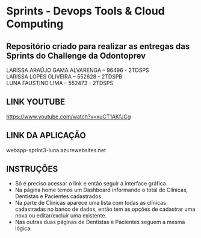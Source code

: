 # Sprints - Devops Tools & Cloud Computing

## Repositório criado para realizar as entregas das Sprints do Challenge da Odontoprev

LARISSA ARAÚJO GAMA ALVARENGA – 96496 - 2TDSPS <br>
LARISSA LOPES OLIVEIRA – 552628 - 2TDSPB <br>
LUNA FAUSTINO LIMA – 552473 - 2TDSPS

## LINK YOUTUBE

https://www.youtube.com/watch?v=xuCT1AKfJCg

## LINK DA APLICAÇÃO

webapp-sprint3-luna.azurewebsites.net

## INSTRUÇÕES

- Só é preciso acessar o link e então seguir a interface gráfica. 
- Na página home temos um Dashboard informando o total de Clínicas, Dentistas e Pacientes cadastrados.
- Na parte de Clínicas aparece uma lista com todas as clínicas cadastradas no banco de dados, então tem as opções de cadastrar uma nova ou editar/excluir uma existente.
- Nas outras duas páginas de Dentistas e Pacientes seguem a mesma lógica.



